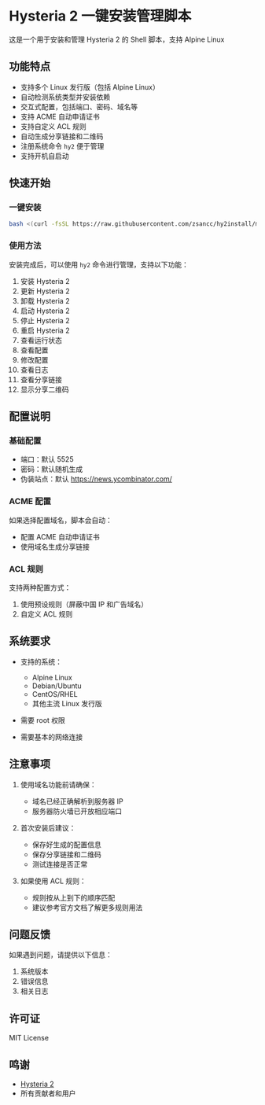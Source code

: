 # Hysteria 2 一键安装管理脚本

这是一个用于安装和管理 Hysteria 2 的 Shell 脚本，支持 Alpine Linux

## 功能特点

- 支持多个 Linux 发行版（包括 Alpine Linux）
- 自动检测系统类型并安装依赖
- 交互式配置，包括端口、密码、域名等
- 支持 ACME 自动申请证书
- 支持自定义 ACL 规则
- 自动生成分享链接和二维码
- 注册系统命令 `hy2` 便于管理
- 支持开机自启动

## 快速开始

### 一键安装

```bash
bash <(curl -fsSL https://raw.githubusercontent.com/zsancc/hy2install/main/hy2.sh)
```

### 使用方法

安装完成后，可以使用 `hy2` 命令进行管理，支持以下功能：

1. 安装 Hysteria 2
2. 更新 Hysteria 2
3. 卸载 Hysteria 2
4. 启动 Hysteria 2
5. 停止 Hysteria 2
6. 重启 Hysteria 2
7. 查看运行状态
8. 查看配置
9. 修改配置
10. 查看日志
11. 查看分享链接
12. 显示分享二维码

## 配置说明

### 基础配置

- 端口：默认 5525
- 密码：默认随机生成
- 伪装站点：默认 https://news.ycombinator.com/

### ACME 配置

如果选择配置域名，脚本会自动：
- 配置 ACME 自动申请证书
- 使用域名生成分享链接

### ACL 规则

支持两种配置方式：
1. 使用预设规则（屏蔽中国 IP 和广告域名）
2. 自定义 ACL 规则

## 系统要求

- 支持的系统：
  - Alpine Linux
  - Debian/Ubuntu
  - CentOS/RHEL
  - 其他主流 Linux 发行版

- 需要 root 权限
- 需要基本的网络连接

## 注意事项

1. 使用域名功能前请确保：
   - 域名已经正确解析到服务器 IP
   - 服务器防火墙已开放相应端口

2. 首次安装后建议：
   - 保存好生成的配置信息
   - 保存分享链接和二维码
   - 测试连接是否正常

3. 如果使用 ACL 规则：
   - 规则按从上到下的顺序匹配
   - 建议参考官方文档了解更多规则用法

## 问题反馈

如果遇到问题，请提供以下信息：
1. 系统版本
2. 错误信息
3. 相关日志

## 许可证

MIT License

## 鸣谢

- [Hysteria 2](https://github.com/apernet/hysteria)
- 所有贡献者和用户
